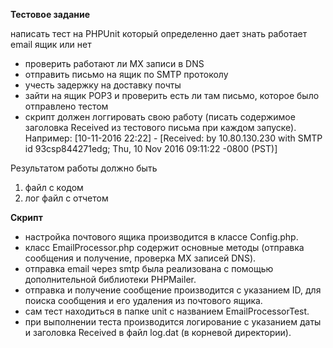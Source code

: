 **Тестовое задание**

написать тест на PHPUnit который определенно дает знать работает email ящик или нет

- проверить работают ли MX записи в DNS
- отправить письмо на ящик по SMTP протоколу
- учесть задержку на доставку почты
- зайти на ящик POP3 и проверить есть ли там письмо, которое было отправлено тестом
- скрипт должен логгировать свою работу (писать содержимое заголовка Received из тестового письма при каждом запуске). 
   Например: [10-11-2016 22:22] - [Received: by 10.80.130.230 with SMTP id 93csp844271edg; Thu, 10 Nov 2016 09:11:22 -0800 (PST)]


Результатом работы должно быть
1. файл с кодом
2. лог файл с отчетом

**Скрипт**

- настройка почтового ящика производится в классе Config.php.
- класс EmailProcessor.php содержит основные методы (отправка сообщения и получение, проверка MX записей DNS).
- отправка email через smtp была реализована с помощью дополнительной библиотеки PHPMailer.
- отправка и получение сообщение производится с указанием ID, для поиска сообщения и его удаления из почтового ящика.
- сам тест находиться в папке unit с названием EmailProcessorTest.
- при выполнении теста производится логирование с указанием даты и заголовка Received в файл log.dat (в корневой директории).
